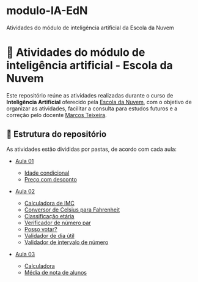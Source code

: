 # modulo-IA-EdN
Atividades do módulo de inteligência artificial da Escola da Nuvem

# 📘 Atividades do módulo de inteligência artificial - Escola da Nuvem

Este repositório reúne as atividades realizadas durante o curso de **Inteligência Artificial** oferecido pela [Escola da Nuvem](https://escoladanuvem.org/), com o objetivo de organizar as atividades, facilitar a consulta para estudos futuros e a correção pelo docente [Marcos Teixeira](https://github.com/marcos-px).

## 📂 Estrutura do repositório

As atividades estão divididas por pastas, de acordo com cada aula:

- [Aula 01](./aula01/)
    - [Idade condicional](./aula01/idade-condicional.py)
    - [Preço com desconto](./aula01/preco-com-desconto.py)

- [Aula 02](./aula02/)
    - [Calculadora de IMC](./aula02/calculadora-imc.py)
    - [Conversor de Celsius para Fahrenheit](./aula02/celsius-fahrenheit.py)
    - [Classificação etária](./aula02/classificacao-etaria.py)
    - [Verificador de número par](./aula02/numero-par.py)
    - [Posso votar?](./aula02/posso-votar.py)
    - [Validador de dia útil](./aula02/validador-dia-util.py)
    - [Validador de intervalo de número](./aula02/validador-intervalo-numero.py)

- [Aula 03](./aula03/)
    - [Calculadora](./aula03/calculadora.py)
    - [Média de nota de alunos](./aula03/media-alunos.py)

